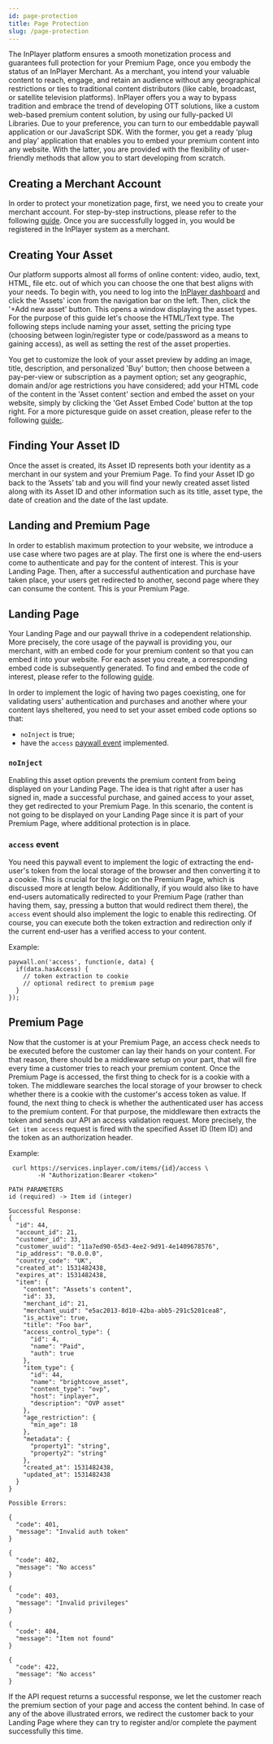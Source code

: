 ```yaml
---
id: page-protection
title: Page Protection
slug: /page-protection
---
```


The InPlayer platform ensures a smooth monetization process and guarantees full protection for your Premium Page, once you embody the status of an InPlayer Merchant. 
As a merchant, you intend your valuable content to reach, engage, and retain an audience without any geographical restrictions or ties to traditional content distributors (like cable, broadcast, or satellite television platforms). InPlayer offers you a way to bypass tradition and embrace the trend of developing OTT solutions, like a custom web-based premium content solution, by using our fully-packed UI Libraries. Due to your preference, you can turn to our embeddable paywall application or our JavaScript SDK. With the former, you get a ready ‘plug and play’ application that enables you to embed your premium content into any website. With the latter, you are provided with the flexibility of user-friendly methods that allow you to start developing from scratch. 

## Creating a Merchant Account

In order to protect your monetization page, first, we need you to create your merchant account. For step-by-step instructions, please refer to the following [guide](https://client.support.inplayer.com/getting-started/creating-your-inplayer-account/).
Once you are successfully logged in, you would be registered in the InPlayer system as a merchant.

## Creating Your Asset

Our platform supports almost all forms of online content: video, audio, text, HTML, file etc. out of which you can choose the one that best aligns with your needs. 
To begin with, you need to log into the [InPlayer dashboard](https://dashboard.inplayer.com/dashboard) and click the 'Assets' icon from the navigation bar on the left. Then, click the '+Add new asset' button. This opens a window displaying the asset types. For the purpose of this guide let's choose the HTML/Text type. 
The following steps include naming your asset, setting the pricing type (choosing between login/register type or code/password as a means to gaining access), as well as setting the rest of the asset properties. 

You get to customize the look of your asset preview by adding an image, title, description, and personalized 'Buy' button; then choose between a pay-per-view or subscription as a payment option; set any geographic, domain and/or age restrictions you have considered; add your HTML code of the content in the 'Asset content' section and embed the asset on your website, simply by clicking the 'Get Asset Embed Code' button at the top right.
For a more picturesque guide on asset creation, please refer to the following [guide:](https://client.support.inplayer.com/topics/assets-and-packages/).

## Finding Your Asset ID

Once the asset is created, its Asset ID represents both your identity as a merchant in our system and your Premium Page. To find your Asset ID go back to the ‘Assets’ tab and you will find your newly created asset listed along with its Asset ID and other information such as its title, asset type, the date of creation and the date of the last update. 

## Landing and Premium Page

In order to establish maximum protection to your website, we introduce a use case where two pages are at play. The first one is where the end-users come to authenticate and pay for the content of interest. This is your Landing Page. Then, after a successful authentication and purchase have taken place, your users get redirected to another, second page where they can consume the content. This is your Premium Page.

## Landing Page

Your Landing Page and our paywall thrive in a codependent relationship. More precisely, the core usage of the paywall is providing you, our merchant, with an embed code for your premium content so that you can embed it into your website. For each asset you create, a corresponding embed code is subsequently generated. To find and embed the code of interest, please refer to the following [guide](https://client.support.inplayer.com/assets-and-packages/registration-required/paid-assets/#embedding-the-asset-4). 


In order to implement the logic of having two pages coexisting, one for validating users' authentication and purchases and another where your content lays sheltered, you need to set your asset embed code options so that:

- `noInject` is true;
- have the `access` [paywall event](https://developers.inplayer.com/docs/paywall2.html#paywall-events) implemented. 


### `noInject`

Enabling this asset option prevents the premium content from being displayed on your Landing Page. The idea is that right after a user has signed in, made a successful purchase, and gained access to your asset, they get redirected to your Premium Page. In this scenario, the content is not going to be displayed on your Landing Page since it is part of your Premium Page, where additional protection is in place. 


### `access` event

You need this paywall event to implement the logic of extracting the end-user's token from the local storage of the browser and then converting it to a cookie. This is crucial for the logic on the Premium Page, which is discussed more at length below.
Additionally, if you would also like to have end-users automatically redirected to your Premium Page (rather than having them, say, pressing a button that would redirect them there), the `access` event should also implement the logic to enable this redirecting. Of course, you can execute both the token extraction and redirection only if the current end-user has a verified access to your content.


Example:

```
paywall.on('access', function(e, data) {
  if(data.hasAccess) {
    // token extraction to cookie
    // optional redirect to premium page
  }
});
```

## Premium Page 

Now that the customer is at your Premium Page, an access check needs to be executed before the customer can lay their hands on your content. For that reason, there should be a middleware setup on your part, that will fire every time a customer tries to reach your premium content. Once the Premium Page is accessed, the first thing to check for is a cookie with a token. The middleware searches the local storage of your browser to check whether there is a cookie with the customer's access token as value. If found, the next thing to check is whether the authenticated user has access to the premium content. For that purpose, the middleware then extracts the token and sends our API an access validation request. More precisely, the `Get item access` request is fired with the specified Asset ID (Item ID) and the token as an authorization header. 


Example:
```
 curl https://services.inplayer.com/items/{id}/access \
        -H "Authorization:Bearer <token>"
```

```
PATH PARAMETERS
id (required) -> Item id (integer)

Successful Response: 
{
  "id": 44,
  "account_id": 21,
  "customer_id": 33,
  "customer_uuid": "11a7ed90-65d3-4ee2-9d91-4e1409678576",
  "ip_address": "0.0.0.0",
  "country_code": "UK",
  "created_at": 1531482438,
  "expires_at": 1531482438,
  "item": {
    "content": "Assets's content",
    "id": 33,
    "merchant_id": 21,
    "merchant_uuid": "e5ac2013-8d10-42ba-abb5-291c5201cea8",
    "is_active": true,
    "title": "Foo bar",
    "access_control_type": {
      "id": 4,
      "name": "Paid",
      "auth": true
    },
    "item_type": {
      "id": 44,
      "name": "brightcove_asset",
      "content_type": "ovp",
      "host": "inplayer",
      "description": "OVP asset"
    },
    "age_restriction": {
      "min_age": 18
    },
    "metadata": {
      "property1": "string",
      "property2": "string"
    },
    "created_at": 1531482438,
    "updated_at": 1531482438
  }
}

Possible Errors:

{
  "code": 401,
  "message": "Invalid auth token"
}

{
  "code": 402,
  "message": "No access"
}

{
  "code": 403,
  "message": "Invalid privileges"
}

{
  "code": 404,
  "message": "Item not found"
}

{
  "code": 422,
  "message": "No access"
}
```

If the API request returns a successful response, we let the customer reach the premium section of your page and access the content behind. In case of any of the above illustrated errors, we redirect the customer back to your Landing Page where they can try to register and/or complete the payment successfully this time.
